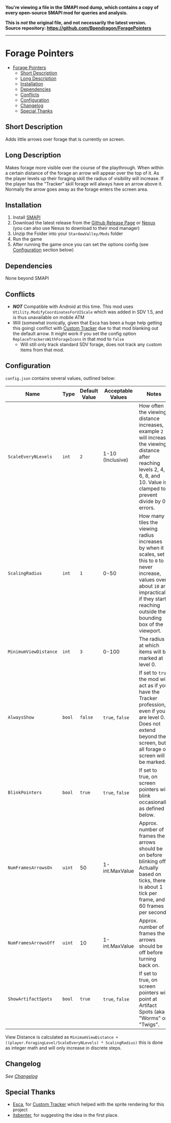 **You're viewing a file in the SMAPI mod dump, which contains a copy of every open-source SMAPI mod
for queries and analysis.**

**This is _not_ the original file, and not necessarily the latest version.**  
**Source repository: https://github.com/Bpendragon/ForagePointers**

----

# Forage Pointers
<!-- TOC -->

- [Forage Pointers](#forage-pointers)
    - [Short Description](#short-description)
    - [Long Description](#long-description)
    - [Installation](#installation)
    - [Dependencies](#dependencies)
    - [Conflicts](#conflicts)
    - [Configuration](#configuration)
    - [Changelog](#changelog)
    - [Special Thanks](#special-thanks)

<!-- /TOC -->

## Short Description

Adds little arrows over forage that is currently on screen.

## Long Description

Makes forage more visible over the course of the playthrough. When within a certain distance of the forage an arrow will appear over the top of it. As the player levels up their foraging skill the radius of visibility will increase. If the player has the "Tracker" skill forage will always have an arrow above it. Normally the arrow goes away as the forage enters the screen area.

## Installation

1. Install [SMAPI](https://smapi.io)
2. Download the latest release from the [Github Release Page](https://github.com/Bpendragon/GreenhouseSprinklers/releases) or [Nexus](https://www.nexusmods.com/stardewvalley/mods/7781) (you can also use Nexus to download to their mod manager)
3. Unzip the Folder into your `StardewValley/Mods` folder
4. Run the game
5. After running the game once you can set the options config (see [Configuration](#configuration) section below)

## Dependencies

None beyond SMAPI

## Conflicts

* ***NOT*** Compatible with Android at this time. This mod uses `Utility.ModifyCoordinatesForUIScale` which was added in SDV 1.5, and is thus unavailable on mobile ATM
* Will (somewhat ironically, given that Esca has been a huge help getting this going) conflict with [Custom Tracker](https://github.com/Esca-MMC/CustomTracker) due to that mod blanking out the default arrow. It might work if you set the config option `ReplaceTrackersWithForageIcons` in that mod to `false`
  * Will still only track standard SDV forage, does not track any custom items from that mod.

## Configuration

`config.json` contains several values, outlined below:

| Name | Type | Default Value | Acceptable Values | Notes |
|-|-|-|-|-|
| `ScaleEveryNLevels` | `int` | `2` | 1-10 (Inclusive) | How often the viewing distance increases, example `2` will increase the viewing distance after reaching levels 2, 4, 6, 8, and 10. Value is clamped to prevent divide by 0 errors. |
| `ScalingRadius` | `int` | `1` | 0-50 | How many tiles the viewing radius increases by when it scales, set this to `0` to never increase, values over about `10` are impractical if they start reaching outside the bounding box of the viewport. |
| `MinimumViewDistance` | `int` | `3` | 0-100 | The radius at which items will be marked at level 0. |
| `AlwaysShow` | `bool` | `false` | `true`, `false` | If set to `true` the mod will act as if you have the Tracker profession, even if you are level 0. Does not extend beyond the screen, but all forage on screen will be marked. |
| `BlinkPointers` | `bool` | `true` | `true`, `false` | If set to true, on screen pointers will blink occasionally as defined below. |
| `NumFramesArrowsOn` | `uint` | 50 | 1-int.MaxValue | Approx. number of frames the arrows should be on before blinking off. Actually based on ticks, there is about 1 tick per frame, and 60 frames per second |
| `NumFramesArrowsOff` | `uint` | 10 | 1-int.MaxValue | Approx. number of frames the arrows should be off before turning back on. |
| `ShowArtifactSpots` | `bool` | `true` | `true`, `false` | If set to true, on screen pointers will point at Artifact Spots (aka "Worms" or "Twigs". |

View Distance is calculated as `MinimumViewDistance + ((player.ForagingLevel/ScaleEveryNLevels) * ScalingRadius)` this is done as integer math and will only increase in discrete steps.

## Changelog

*See [Changelog](CHANGELOG.md)*

## Special Thanks

* [Esca](https://github.com/Esca-MMC), for [Custom Tracker](https://github.com/Esca-MMC/CustomTracker) which helped with the sprite rendering for this project
* [itsbenter](https://github.com/itsbenter), for suggesting the idea in the first place.
